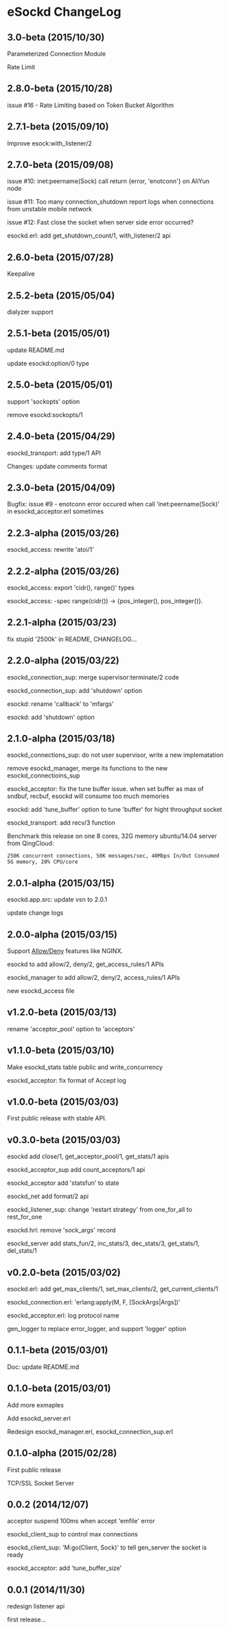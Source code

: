 
eSockd ChangeLog
==================

3.0-beta (2015/10/30)
------------------------

Parameterized Connection Module

Rate Limit


2.8.0-beta (2015/10/28)
------------------------

issue #16 - Rate Limiting based on Token Bucket Algorithm


2.7.1-beta (2015/09/10)
------------------------

Improve esock:with_listener/2


2.7.0-beta (2015/09/08)
------------------------

issue #10: inet:peername(Sock) call return {error, 'enotconn'} on AliYun node

issue #11: Too many connection_shutdown report logs when connections from unstable mobile network

issue #12: Fast close the socket when server side error occurred?

esockd.erl: add get_shutdown_count/1, with_listener/2 api


2.6.0-beta (2015/07/28)
------------------------

Keepalive


2.5.2-beta (2015/05/04)
------------------------

dialyzer support


2.5.1-beta (2015/05/01)
------------------------

update README.md

update esockd:option/0 type


2.5.0-beta (2015/05/01)
------------------------

support 'sockopts' option

remove esockd:sockopts/1


2.4.0-beta (2015/04/29)
------------------------

esockd_transport: add type/1 API

Changes: update comments format


2.3.0-beta (2015/04/09)
------------------------

Bugfix: issue #9 - enotconn error occured when call ‘inet:peername(Sock)’ in esockd_acceptor.erl sometimes


2.2.3-alpha (2015/03/26)
------------------------

esockd_access: rewrite 'atoi/1'


2.2.2-alpha (2015/03/26)
------------------------

esockd_access: export 'cidr(), range()' types

esockd_access: -spec range(cidr()) -> {pos_integer(), pos_integer()}.


2.2.1-alpha (2015/03/23)
------------------------

fix stupid '2500k' in README, CHANGELOG...


2.2.0-alpha (2015/03/22)
------------------------

esockd_connection_sup: merge supervisor:terminate/2 code

esockd_connection_sup: add 'shutdown' option

esockd: rename 'callback' to 'mfargs'

esockd: add 'shutdown' option


2.1.0-alpha (2015/03/18)
------------------------

esockd_connections_sup: do not user supervisor, write a new implematation

remove esockd_manager, merge its functions to the new esockd_connectioins_sup

esockd_acceptor: fix the tune buffer issue. when set buffer as max of sndbuf, recbuf, esockd will consume too much memories

esockd: add 'tune_buffer' option to tune 'buffer' for hight throughput socket

esockd_transport: add recv/3 function

Benchmark this release on one 8 cores, 32G memory ubuntu/14.04 server from QingCloud:

```
250K concurrent connections, 50K messages/sec, 40Mbps In/Out Consumed 5G memory, 20% CPU/core
```


2.0.1-alpha (2015/03/15)
------------------------

esockd.app.src: update vsn to 2.0.1

update change logs


2.0.0-alpha (2015/03/15)
------------------------

Support [Allow/Deny](https://github.com/emqtt/esockd/wiki/Allow-and-Deny) features like NGINX.

esockd to add allow/2, deny/2, get_access_rules/1 APIs

esockd_manager to add allow/2, deny/2, access_rules/1 APIs

new esockd_access file


v1.2.0-beta (2015/03/13)
------------------------

rename 'acceptor_pool' option to 'acceptors'


v1.1.0-beta (2015/03/10)
------------------------

Make esockd_stats table public and write_concurrency

esockd_acceptor: fix format of Accept log


v1.0.0-beta (2015/03/03)
------------------------

First public release with stable API.


v0.3.0-beta (2015/03/03)
------------------------

esockd add close/1, get_acceptor_pool/1, get_stats/1 apis

esockd_acceptor_sup add count_acceptors/1 api

esockd_acceptor add 'statsfun' to state

esockd_net add format/2 api

esockd_listener_sup: change 'restart strategy' from one_for_all to rest_for_one

esockd.hrl: remove 'sock_args' record 

esockd_server add stats_fun/2, inc_stats/3, dec_stats/3, get_stats/1, del_stats/1


v0.2.0-beta (2015/03/02)
------------------------

esockd.erl: add get_max_clients/1, set_max_clients/2, get_current_clients/1

esockd_connection.erl: 'erlang:apply(M, F, [SockArgs|Args])'

esockd_acceptor.erl: log protocol name

gen_logger to replace error_logger, and support 'logger' option


0.1.1-beta (2015/03/01)
------------------------

Doc: update README.md


0.1.0-beta (2015/03/01)
------------------------

Add more exmaples

Add esockd_server.erl

Redesign esockd_manager.erl, esockd_connection_sup.erl


0.1.0-alpha (2015/02/28)
------------------------

First public release

TCP/SSL Socket Server


0.0.2 (2014/12/07)
------------------------

acceptor suspend 100ms when accept 'emfile' error

esockd_client_sup to control max connections

esockd_client_sup: 'M:go(Client, Sock)' to tell gen_server the socket is ready

esockd_acceptor: add 'tune_buffer_size'


0.0.1 (2014/11/30)
------------------------

redesign listener api

first release...


